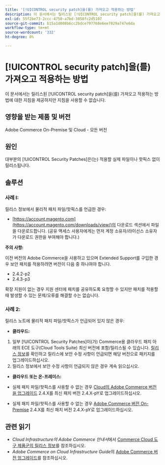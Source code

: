 ```yaml
---
title: '[!UICONTROL security patch]을(를) 가져오고 적용하는 방법'
description: 이 문서에서는 릴리스된 [!UICONTROL security patch]을(를) 가져오고 적용하는 방법에 대한 지침을 제공하지만 지침을 사용할 수 없습니다.
exl-id: 55f2be73-2ccc-4750-a7bd-3058fc2d5107
source-git-commit: b15a1d008b6cc2bdce797768e6ee7029a747e6da
workflow-type: tm+mt
source-wordcount: '332'
ht-degree: 0%

---
```


# [!UICONTROL security patch]을(를) 가져오고 적용하는 방법

이 문서에서는 릴리스된 [!UICONTROL security patch]을(를) 가져오고 적용하는 방법에 대한 지침을 제공하지만 지침을 사용할 수 없습니다.

## 영향을 받는 제품 및 버전

Adobe Commerce On-Premise 및 Cloud - 모든 버전

## 원인

대부분의 [!UICONTROL Security Patches]은(는) 적용할 실제 파일이나 핫픽스 없이 릴리스됩니다.

## 솔루션


### 사례 I:

릴리스 정보에서 물리적 패치 파일/핫픽스를 언급한 경우:

* [https://account.magento.com](https://account.magento.com/downloads/view/)의 다운로드 섹션에서 파일을 다운로드합니다. (공유 액세스 사용자에게는 먼저 계정 소유자/라이선스 소유자가 다운로드 권한을 부여해야 합니다.)

**주의 사항:**

이전 버전의 Adobe Commerce을 사용하고 있으며 Extended Support를 구입한 경우 보안 패치를 적용하려면 버전이 다음 중 하나여야 합니다.

* 2.4.2-p2
* 2.4.3-p3

확장 지원이 없는 경우 지원 센터에 패치를 공유하도록 요청할 수 있지만 패치를 적용할 때 발생할 수 있는 문제/오류를 해결할 수는 없습니다.

### 사례 2:

릴리스 노트에 물리적 패치 파일/핫픽스가 언급되어 있지 않은 경우:

* **클라우드:**

1. 일부 [!UICONTROL Security Patches]이(가) Commerce용 클라우드 패치 아래의 ECE 도구(Cloud Tools Suite) 최신 버전에 포함/릴리스될 수 있습니다. [릴리스 정보](https://experienceleague.adobe.com/en/docs/commerce-cloud-service/user-guide/release-notes/cloud-tools-suite)를 확인하고 릴리스에 보안 수정 사항이 언급되면 해당 버전으로 패키지를 업그레이드하십시오.
1. 릴리스 정보에서 보안 수정 사항이 언급되지 않은 경우 계속 읽으십시오.

* **클라우드 또는 온-프레미스:**

* 실제 패치 파일/핫픽스를 사용할 수 없는 경우 [Cloud의 Adobe Commerce 버전을 업그레이드](https://experienceleague.adobe.com/en/docs/commerce-cloud-service/user-guide/develop/upgrade/commerce-version) 2.4.X를 최신 패치 버전 2.4.X-pY로 업그레이드하십시오.
* 실제 패치 파일/핫픽스를 사용할 수 없는 경우 [Adobe Commerce 버전 On-Premise](https://experienceleague.adobe.com/en/docs/commerce-operations/upgrade-guide/implementation/perform-upgrade) 2.4.X를 최신 패치 버전 2.4.X-pY로 업그레이드하십시오.

## 관련 읽기

* *Cloud Infrastructure의 Adobe Commerce 안내서*&#x200B;에서 [Commerce Cloud 도구 제품군의 릴리스 정보](https://experienceleague.adobe.com/en/docs/commerce-cloud-service/user-guide/release-notes/cloud-tools-suite)를 참조하십시오.
* *Adobe Commerce on Cloud Infrastructure Guide*&#x200B;의 [Adobe Commerce 버전 업그레이드](https://experienceleague.adobe.com/en/docs/commerce-cloud-service/user-guide/develop/upgrade/commerce-version)를 참조하십시오.
